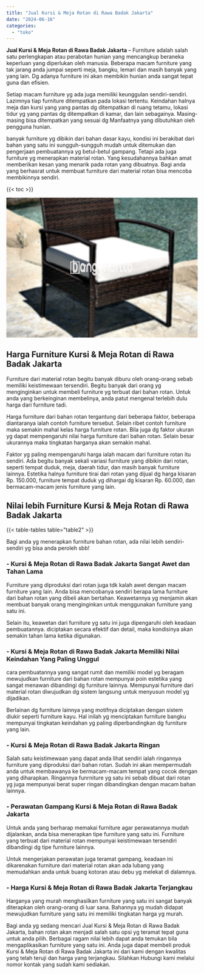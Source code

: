 ```yaml
---
title: "Jual Kursi & Meja Rotan di Rawa Badak Jakarta"
date: "2024-06-16"
categories: 
  - "toko"
---
```


**Jual Kursi & Meja Rotan di Rawa Badak Jakarta** – Furniture adalah salah satu perlengkapan atau perabotan hunian yang mencangkup beraneka keperluan yang diperlukan oleh manusia. Beberapa macam furniture yang tak jarang anda jumpai seperti meja, bangku, lemari dan masih banyak yang yang lain. Dg adanya furniture ini akan membikin hunian anda sangat tepat guna dan efisien.

Setiap macam furniture yg ada juga memiliki keunggulan sendiri-sendiri. Lazimnya tiap furniture ditempatkan pada lokasi tertentu. Keindahan halnya meja dan kursi yang yang pantas dg ditempatkan di ruang tetamu, lokasi tidur yg yang pantas dg ditempatkan di kamar, dan lain sebagainya. Masing-masing bisa ditempatkan yang sesuai dg Manfaatnya yang dibutuhkan oleh pengguna hunian.

banyak furniture yg dibikin dari bahan dasar kayu, kondisi ini berakibat dari bahan yang satu ini sungguh-sungguh mudah untuk ditemukan dan pengerjaan pembuatannya yg betul-betul gampang. Tetapi ada juga furniture yg menerapkan material rotan. Yang kesudahannya bahkan amat memberikan kesan yang menarik pada rotan yang dibuatnya. Bagi anda yang berhasrat untuk membuat furniture dari material rotan bisa mencoba membikinnya sendiri.

{{< toc >}}

![Jual Kursi & Meja Rotan di Rawa Badak Jakarta](/images/kursi-meja-rotan-murah03.png)

## Harga Furniture Kursi & Meja Rotan di Rawa Badak Jakarta

Furniture dari material rotan begitu banyak diburu oleh orang-orang sebab memiliki keistimewaan tersendiri. Begitu banyak dari orang yg menginginkan untuk membeli furniture yg terbuat dari bahan rotan. Untuk anda yang berkeinginan membelinya, anda patut mengenal terlebih dulu harga dari furniture tadi.

Harga furniture dari bahan rotan tergantung dari beberapa faktor, beberapa diantaranya ialah contoh furniture tersebut. Selain ribet contoh furniture maka semakin mahal kelas harga furniture rotan. Bila juga dg faktor ukuran yg dapat mempengaruhi nilai harga furniture dari bahan rotan. Selain besar ukurannya maka tingkatan harganya akan semakin mahal.

Faktor yg paling mempengaruhi harga ialah macam dari furniture rotan itu sendiri. Ada begitu banyak sekali variasi furniture yang dibikin dari rotan, seperti tempat duduk, meja, daerah tidur, dan masih banyak furniture lainnya. Estetika halnya furniture tirai dari rotan yang dijual dg harga kisaran Rp. 150.000, furniture tempat duduk yg dihargai dg kisaran Rp. 60.000, dan bermacam-macam jenis furniture yang lain.

## Nilai lebih Furniture Kursi & Meja Rotan di Rawa Badak Jakarta

{{< table-tables table="table2" >}}

Bagi anda yg menerapkan furniture bahan rotan, ada nilai lebih sendiri-sendiri yg bisa anda peroleh sbb!

### \- Kursi & Meja Rotan di Rawa Badak Jakarta Sangat Awet dan Tahan Lama

Furniture yang diproduksi dari rotan juga tdk kalah awet dengan macam furniture yang lain. Anda bisa mencobanya sendiri berapa lama furniture dari bahan rotan yang dibeli akan bertahan. Keawetannya yg menjamin akan membuat banyak orang menginginkan untuk menggunakan furniture yang satu ini.

Selain itu, keawetan dari furniture yg satu ini juga dipengaruhi oleh keadaan pembuatannya. diciptakan secara efektif dan detail, maka kondisinya akan semakin tahan lama ketika digunakan.

### \- Kursi & Meja Rotan di Rawa Badak Jakarta Memiliki Nilai Keindahan Yang Paling Unggul

cara pembuatannya yang sangat rumit dan memiliki model yg beragam mewujudkan furniture dari bahan rotan mempunyai poin estetika yang sangat menawan dibandingi dg furniture lainnya. Mempunyai furniture dari material rotan diwujudkan dg sistem langsung untuk menyusun model yg dijadikan.

Berlainan dg furniture lainnya yang motifnya diciptakan dengan sistem diukir seperti furniture kayu. Hal inilah yg menciptakan furniture bangku mempunyai tingkatan keindahan yg paling diperbandingkan dg furniture yang lain.

### \- Kursi & Meja Rotan di Rawa Badak Jakarta Ringan

Salah satu keistimewaan yang dapat anda lihat sendiri ialah ringannya furniture yang diproduksi dari bahan rotan. Sudah ini akan mempermudah anda untuk membawanya ke bermacam-macam tempat yang cocok dengan yang diharapkan. Ringannya funrniture yg satu ini sebab dibuat dari rotan yg juga mempunyai berat super ringan dibandingkan dengan macam bahan lainnya.

### \- Perawatan Gampang Kursi & Meja Rotan di Rawa Badak Jakarta

Untuk anda yang berharap memakai furniture agar perawatannya mudah dijalankan, anda bisa menerapkan tipe furniture yang satu ini. Furniture yang terbuat dari material rotan mempunyai keistimewaan tersendiri dibandingi dg tipe furniture lainnya.

Untuk mengerjakan perawatan juga teramat gampang, keadaan ini dikarenakan furniture dari material rotan akan ada lubang yang memudahkan anda untuk buang kotoran atau debu yg melekat di dalamnya.

### \- Harga Kursi & Meja Rotan di Rawa Badak Jakarta Terjangkau

Harganya yang murah menghasilkan furniture yang satu ini sangat banyak diterapkan oleh orang-orang di luar sana. Bahannya yg mudah didapat mewujudkan furniture yang satu ini memiliki tingkatan harga yg murah.

Bagi anda yg sedang mencari Jual Kursi & Meja Rotan di Rawa Badak Jakarta, bahan rotan akan menjadi salah satu opsi yg teramat tepat guna untuk anda pilih. Berbagai ragam nilai lebih dapat anda temukan bila mengaplikasikan furniture yang satu ini. Anda juga dapat membeli produk Kursi & Meja Rotan di Rawa Badak Jakarta ini dari kami dengan kwalitas yang telah teruji dan harga yang terjangkau. Silahkan Hubungi kami melalui nomor kontak yang sudah kami sediakan.
